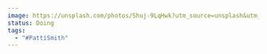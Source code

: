 ```yaml
---
image: https://unsplash.com/photos/Shuj-9LqHwk?utm_source=unsplash&utm_medium=referral&utm_content=creditShareLink
status: Doing
tags:
  - "#PattiSmith"
---
```


